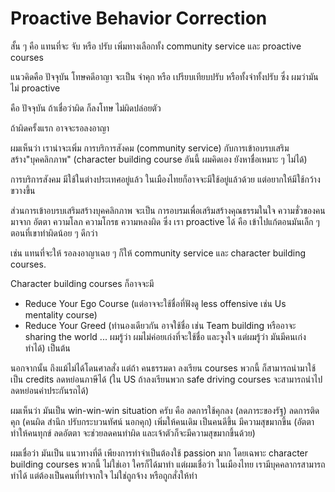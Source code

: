 # Proactive Behavior Correction

สั้น ๆ คือ
แทนที่จะ จับ หรือ ปรับ
เพิ่มทางเลือกทั้ง community service และ proactive courses

แนวคิดคือ
ปัจจุบัน โทษคดีอาญา จะเป็น จำคุก หรือ เปรียบเทียบปรับ หรือทั้งจำทั้งปรับ
ซึ่ง ผมว่ามันไม่ proactive

คือ ปัจจุบัน ถ้าเชื่อว่าผิด ก็ลงโทษ ไม่ผิดปล่อยตัว

ถ้าผิดครั้งแรก อาจจะรอลงอาญา

ผมเห็นว่า เราน่าจะเพิ่ม การบริการสังคม (community service) 
กับการเข้าอบรบเสริมสร้าง"บุคคลิกภาพ" (character building course อันนี้ ผมคิดเอง ยังหาชื่อเหมาะ ๆ ไม่ได้)

การบริการสังคม มีใช้ในต่างประเทศอยู่แล้ว ในเมืองไทยก็อาจจะมีใช้อยู่แล้วด้วย
แต่อยากให้มีใช้กว้างขวางขึ้น

ส่วนการเข้าอบรบเสริมสร้างบุคคลิกภาพ
จะเป็น การอบรมเพื่อเสริมสร้างคุณธรรมในใจ
ความชั่วของคน มาจาก อัตตา ความโลภ ความโกรธ ความหลงผิด
ซึ่ง เรา proactive ได้ คือ เข้าไปแก้ตอนมันเล็ก ๆ ตอนที่เขาทำผิดน้อย ๆ ดีกว่า

เช่น แทนที่จะให้ รอลงอาญาเฉย ๆ ก็ให้ 
community service 
และ character building courses.

Character building courses ก็อาจจะมี
* Reduce Your Ego Course (แต่อาจจะใช้ชื่อที่ฟังดู less offensive เช่น Us mentality course)
* Reduce Your Greed (ทำนองเดียวกัน อาจใช้ชื่อ เช่น Team building หรืออาจะ sharing the world ... ผมรู้ว่า ผมไม่ค่อยเก่งที่จะใช้ชื่อ และจูงใจ แต่ผมรู้ว่า มันมีคนเก่งทำได้)
เป็นต้น

นอกจากนั้น ถึงแม้ไม่ได้โดนศาลสั่ง แต่ถ้า คนธรรมดา ลงเรียน courses พวกนี้ ก็สามารถนำมาใช้เป็น credits ลดหย่อนภาษีได้
(ใน US ถ้าลงเรียนพวก safe driving courses จะสามารถนำไปลดหย่อนค่าประกันรถได้)

ผมเห็นว่า มันเป็น win-win-win situation ครับ
คือ
ลดการใช้คุกลง (ลดภาระของรัฐ)
ลดการติดคุก (คนผิด สำนึก ปรับกระบวนทัศน์ นอกคุก)
เพิ่มให้คนเดิม เป็นคนดีขึ้น มีความสุขมากขึ้น (อัตตา ทำให้คนทุกข์ ลดอัตตา จะช่วยลดคนทำผิด และเจ้าตัวก็จะมีความสุขมากขึ้นด้วย)

ผมเชื่อว่า มันเป็น แนวทางที่ดี เพียงการทำจำเป็นต้องใช้ passion มาก 
โดยเฉพาะ character building courses พวกนี้ ไม่ใช่เอา ใครก็ได้มาทำ
แต่ผมเชื่อว่า ในเมืองไทย เรามีบุคคลากรสามารถทำได้ แต่ต้องเป็นคนที่ทำจากใจ ไม่ใช่ถูกจ้าง หรือถูกสั่งให้ทำ
